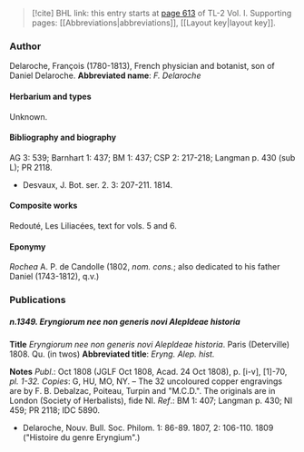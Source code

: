 > [!cite] BHL link: this entry starts at [page 613](https://www.biodiversitylibrary.org/page/33120744) of TL-2 Vol. I.
> Supporting pages: [[Abbreviations|abbreviations]], [[Layout key|layout key]].

### Author

Delaroche, François (1780-1813), French physician and botanist, son of Daniel Delaroche. 
**Abbreviated name**: *F. Delaroche*

#### Herbarium and types

Unknown.

#### Bibliography and biography

AG 3: 539; Barnhart 1: 437; BM 1: 437; CSP 2: 217-218; Langman p. 430 (sub L); PR 2118.
- Desvaux, J. Bot. ser. 2. 3: 207-211. 1814.

#### Composite works

Redouté, Les Liliacées, text for vols. 5 and 6.

#### Eponymy

*Rochea* A. P. de Candolle (1802, *nom. cons.*; also dedicated to his father Daniel (1743-1812), q.v.)

### Publications

##### n.1349. Eryngiorum nee non generis novi Alepldeae historia

**Title**
*Eryngiorum nee non generis novi Alepldeae historia*. Paris (Deterville) 1808. Qu. (in twos)
**Abbreviated title**: *Eryng. Alep. hist.*

**Notes**
*Publ*.: Oct 1808 (JGLF Oct 1808, Acad. 24 Oct 1808), p. \[i-v\], \[1\]-70, *pl. 1-32. Copies*: G, HU, MO, NY. – The 32 uncoloured copper engravings are by F. B. Debalzac, Poiteau, Turpin and "M.C.D.". The originals are in London (Society of Herbalists), fide NI.
*Ref*.: BM 1: 407; Langman p. 430; NI 459; PR 2118; IDC 5890.
- Delaroche, Nouv. Bull. Soc. Philom. 1: 86-89. 1807, 2: 106-110. 1809 ("Histoire du genre Eryngium".)

